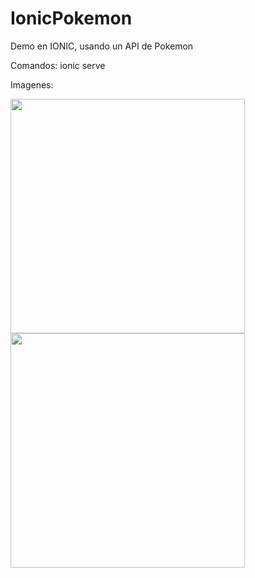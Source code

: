 # IonicPokemon

Demo en IONIC, usando un API de Pokemon

Comandos:
ionic serve

Imagenes:



<img src="https://github.com/Kendall2106/IonicPokemon/assets/83435540/aa85b2b4-6fd7-41f0-a0ca-c006918d1567" width="375">
<img src="https://github.com/Kendall2106/IonicPokemon/assets/83435540/6747e60b-8941-4bb0-8276-c1314199a4dd" width="375">
